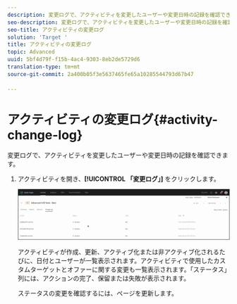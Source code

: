 ```yaml
---
description: 変更ログで、アクティビティを変更したユーザーや変更日時の記録を確認できます。
seo-description: 変更ログで、アクティビティを変更したユーザーや変更日時の記録を確認できます。
seo-title: アクティビティの変更ログ
solution: 'Target '
title: アクティビティの変更ログ
topic: Advanced
uuid: 5bf4d79f-f15b-4ac4-9303-8eb2de5729d6
translation-type: tm+mt
source-git-commit: 2a400b05f3e5637465fe65a10285544793d67b47

---
```



# アクティビティの変更ログ{#activity-change-log}

変更ログで、アクティビティを変更したユーザーや変更日時の記録を確認できます。

1. アクティビティを開き、**[!UICONTROL 「変更ログ」]** をクリックします。

   ![アクティビティの変更ログ](/help/c-activities/assets/change_log.png)

   アクティビティが作成、更新、アクティブ化または非アクティブ化されるたびに、日付とユーザーが一覧表示されます。アクティビティで使用したカスタムターゲットとオファーに関する変更も一覧表示されます。「ステータス」列には、アクションの完了、保留または失敗が表示されます。

   ステータスの変更を確認するには、ページを更新します。
